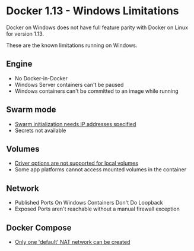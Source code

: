 # Docker 1.13 - Windows Limitations

Docker on Windows does not have full feature parity with Docker on Linux for version 1.13. 

These are the known limitations running on Windows.

## Engine

- No Docker-in-Docker
- Windows Server containers can't be paused
- Windows containers can't be committed to an image while running

## Swarm mode

- [Swarm initialization needs IP addresses specified](limitations/engine/swarm-init-needs-ip.md)
- Secrets not available

## Volumes

- [Driver options are not supported for local volumes](limitations/volumes/driver-opts-not-supported.md)
- Some app platforms cannot access mounted volumes in the container

## Network

- Published Ports On Windows Containers Don't Do Loopback
- Exposed Ports aren't reachable without a manual firewall exception

## Docker Compose

- [Only one 'default' NAT network can be created](limitations/compose/one-default-nat-net.md)
